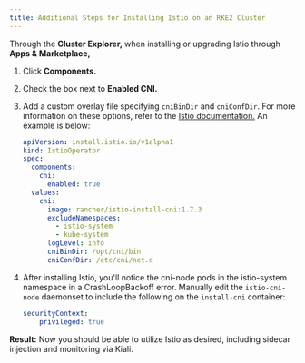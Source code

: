 ```yaml
---
title: Additional Steps for Installing Istio on an RKE2 Cluster
---
```


<head>
  <link rel="canonical" href="https://ranchermanager.docs.rancher.com/integrations-in-rancher/istio/configuration-options/install-istio-on-rke2-cluster"/>
</head>

Through the **Cluster Explorer,** when installing or upgrading Istio through **Apps & Marketplace,**

1. Click **Components.**
1. Check the box next to **Enabled CNI.**
1. Add a custom overlay file specifying `cniBinDir` and `cniConfDir`. For more information on these options, refer to the [Istio documentation.](https://istio.io/latest/docs/setup/additional-setup/cni/#helm-chart-parameters) An example is below:

    ```yaml
    apiVersion: install.istio.io/v1alpha1
    kind: IstioOperator
    spec:
      components:
        cni:
          enabled: true
      values:
        cni:
          image: rancher/istio-install-cni:1.7.3
          excludeNamespaces:
            - istio-system
            - kube-system
          logLevel: info
          cniBinDir: /opt/cni/bin
          cniConfDir: /etc/cni/net.d
    ```
1. After installing Istio, you'll notice the cni-node pods in the istio-system namespace in a CrashLoopBackoff error. Manually edit the `istio-cni-node` daemonset to include the following on the `install-cni` container:
    ```yaml
    securityContext:
        privileged: true
    ```

**Result:** Now you should be able to utilize Istio as desired, including sidecar injection and monitoring via Kiali.
